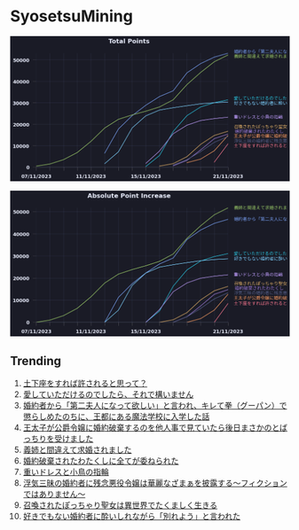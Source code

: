 # SyosetsuMining


![](https://raw.githubusercontent.com/exc4l/SyosetsuMining/main/plots/point_trend.png)

![](https://raw.githubusercontent.com/exc4l/SyosetsuMining/main/plots/point_increase.png)


## Trending

1. [土下座をすれば許されると思って？](https://ncode.syosetu.com/n9706im/)
2. [愛していただけるのでしたら、それで構いません](https://ncode.syosetu.com/n8000im/)
3. [婚約者から「第二夫人になって欲しい」と言われ、キレて拳（グーパン）で懲らしめたのちに、王都にある魔法学校に入学した話](https://ncode.syosetu.com/n4353im/)
4. [王太子が公爵令嬢に婚約破棄するのを他人事で見ていたら後日まさかのとばっちりを受けました](https://ncode.syosetu.com/n7421ik/)
5. [義姉と間違えて求婚されました](https://ncode.syosetu.com/n4350im/)
6. [ 婚約破棄されたわたくしに全てが委ねられた](https://ncode.syosetu.com/n8660im/)
7. [重いドレスと小鳥の指輪](https://ncode.syosetu.com/n7795im/)
8. [浮気三昧の婚約者に残念悪役令嬢は華麗なざまぁを披露する～フィクションではありません～](https://ncode.syosetu.com/n8030im/)
9. [召喚されたぽっちゃり聖女は異世界でたくましく生きる](https://ncode.syosetu.com/n8139im/)
10. [好きでもない婚約者に酔いしれながら「別れよう」と言われた](https://ncode.syosetu.com/n6509im/)
